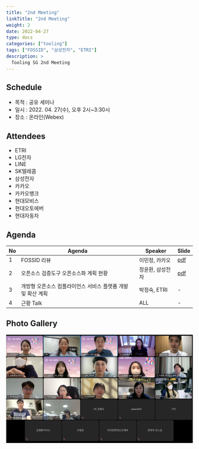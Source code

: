 ```yaml
---
title: "2nd Meeting"
linkTitle: "2nd Meeting"
weight: 2
date: 2022-04-27
type: docs
categories: ["tooling"]
tags: ["FOSSID", "삼성전자", "ETRI"]
description: >
  Tooling SG 2nd Meeting
---
```


## Schedule

* 목적 : 공유 세미나
* 일시 : 2022. 04. 27(수), 오후 2시~3:30시
* 장소 : 온라인(Webex)

## Attendees
* ETRI
* LG전자
* LINE
* SK텔레콤
* 삼성전자
* 카카오
* 카카오뱅크
* 현대모비스
* 현대오토에버
* 현대자동차

## Agenda
| No | Agenda           | Speaker | Slide |
|----|-----------------|------|------|
| 1  | FOSSID 리뷰  | 이민정, 카카오 | [pdf](./Session1_kakao.pdf) |
| 2  | 오픈소스 검증도구 오픈소스화 계획 현황 | 정윤환, 삼성전자 | [pdf](./Session2_Samsung_Electronics.pdf) |
| 3  | 개방형 오픈소스 컴플라이언스 서비스 플랫폼 개발 및 확산 계획 | 박정숙, ETRI | - |
| 4  | 근황 Talk | ALL | - |

## Photo Gallery

<div ><span class="image fit">
  <img src="220427.png" width="600px">
</span></div>
